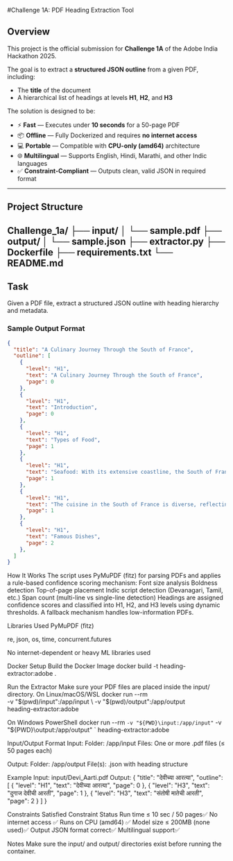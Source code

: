 #Challenge 1A: PDF Heading Extraction Tool

## Overview

This project is the official submission for **Challenge 1A** of the Adobe India Hackathon 2025.

The goal is to extract a **structured JSON outline** from a given PDF, including:
- The **title** of the document
- A hierarchical list of headings at levels **H1**, **H2**, and **H3**

The solution is designed to be:
- ⚡ **Fast** — Executes under **10 seconds** for a 50-page PDF
- 📦 **Offline** — Fully Dockerized and requires **no internet access**
- 💻 **Portable** — Compatible with **CPU-only (amd64)** architecture
- 🌐 **Multilingual** — Supports English, Hindi, Marathi, and other Indic languages
- ✅ **Constraint-Compliant** — Outputs clean, valid JSON in required format

---

## Project Structure

Challenge_1a/
├── input/
│ └── sample.pdf
├── output/
│ └── sample.json
├── extractor.py
├── Dockerfile
├── requirements.txt
└── README.md
---

## Task

Given a PDF file, extract a structured JSON outline with heading hierarchy and metadata.


### Sample Output Format

```json
{
  "title": "A Culinary Journey Through the South of France",
  "outline": [
    {
      "level": "H1",
      "text": "A Culinary Journey Through the South of France",
      "page": 0
    },
    {
      "level": "H1",
      "text": "Introduction",
      "page": 0
    },
    {
      "level": "H1",
      "text": "Types of Food",
      "page": 1
    },
    {
      "level": "H1",
      "text": "Seafood: With its extensive coastline, the South of France oﬀers an abundance of fresh",
      "page": 1
    },
    {
      "level": "H1",
      "text": "The cuisine in the South of France is diverse, reflecting the region's rich history and cultural",
      "page": 1
    },
    {
      "level": "H1",
      "text": "Famous Dishes",
      "page": 2
    },
  ]
}
```

How It Works
The script uses PyMuPDF (fitz) for parsing PDFs and applies a rule-based confidence scoring mechanism:
Font size analysis
Boldness detection
Top-of-page placement
Indic script detection (Devanagari, Tamil, etc.)
Span count (multi-line vs single-line detection)
Headings are assigned confidence scores and classified into H1, H2, and H3 levels using dynamic thresholds. A fallback mechanism handles low-information PDFs.


Libraries Used
PyMuPDF (fitz)

re, json, os, time, concurrent.futures

No internet-dependent or heavy ML libraries used


Docker Setup
Build the Docker Image
docker build -t heading-extractor:adobe .

Run the Extractor
Make sure your PDF files are placed inside the input/ directory.
On Linux/macOS/WSL
docker run --rm \
  -v "$(pwd)/input":/app/input \
  -v "$(pwd)/output":/app/output \
  heading-extractor:adobe

On Windows PowerShell
 docker run --rm `
   -v "${PWD}\input:/app/input" `
   -v "${PWD}\output:/app/output" `
    heading-extractor:adobe


Input/Output Format
Input:
Folder: /app/input
Files: One or more .pdf files (≤ 50 pages each)

Output:
Folder: /app/output
File(s): <filename>.json with heading structure

Example
Input: input/Devi_Aarti.pdf
Output:
{
  "title": "देवीच्या आरत्या",
  "outline": [
    { "level": "H1", "text": "देवीच्या आरत्या", "page": 0 },
    { "level": "H3", "text": "दुगाज देवीची आरती", "page": 1 },
    { "level": "H3", "text": "संतोषी मातेची आरती", "page": 2 }
  ]
}

Constraints Satisfied
Constraint	Status
Run time ≤ 10 sec / 50 pages✅
No internet access	✅
Runs on CPU (amd64)	✅
Model size ≤ 200MB (none used)✅
Output JSON format correct✅
Multilingual support✅


Notes
Make sure the input/ and output/ directories exist before running the container.